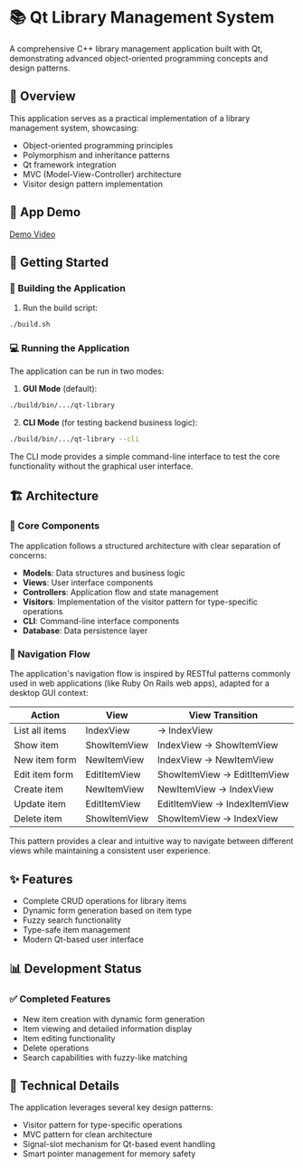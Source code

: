 # 📚 Qt Library Management System

A comprehensive C++ library management application built with Qt, demonstrating advanced object-oriented programming concepts and design patterns.

## 🎯 Overview

This application serves as a practical implementation of a library management system, showcasing:
- Object-oriented programming principles
- Polymorphism and inheritance patterns
- Qt framework integration
- MVC (Model-View-Controller) architecture
- Visitor design pattern implementation

## 🧪 App Demo

[Demo Video](https://youtu.be/ywMM5f5HGdE)

## 🚀 Getting Started

### 🔨 Building the Application

1. Run the build script:
```bash
./build.sh
```

### 💻 Running the Application

The application can be run in two modes:

1. **GUI Mode** (default):
```bash
./build/bin/.../qt-library
```

2. **CLI Mode** (for testing backend business logic):
```bash
./build/bin/.../qt-library --cli
```

The CLI mode provides a simple command-line interface to test the core functionality without the graphical user interface.

## 🏗️ Architecture

### 🧩 Core Components

The application follows a structured architecture with clear separation of concerns:

- **Models**: Data structures and business logic
- **Views**: User interface components
- **Controllers**: Application flow and state management
- **Visitors**: Implementation of the visitor pattern for type-specific operations
- **CLI**: Command-line interface components
- **Database**: Data persistence layer

### 🧭 Navigation Flow

The application's navigation flow is inspired by RESTful patterns commonly used in web applications (like Ruby On Rails web apps), adapted for a desktop GUI context:

| Action         | View         | View Transition              |
| -------------- | ------------ | ---------------------------- |
| List all items | IndexView    | → IndexView                  |
| Show item      | ShowItemView | IndexView → ShowItemView     |
| New item form  | NewItemView  | IndexView → NewItemView      |
| Edit item form | EditItemView | ShowItemView → EditItemView  |
| Create item    | NewItemView  | NewItemView → IndexView      |
| Update item    | EditItemView | EditItemView → IndexItemView |
| Delete item    | ShowItemView | ShowItemView → IndexView     |

This pattern provides a clear and intuitive way to navigate between different views while maintaining a consistent user experience.

## ✨ Features

- Complete CRUD operations for library items
- Dynamic form generation based on item type
- Fuzzy search functionality
- Type-safe item management
- Modern Qt-based user interface

## 📊 Development Status

### ✅ Completed Features
- New item creation with dynamic form generation
- Item viewing and detailed information display
- Item editing functionality
- Delete operations
- Search capabilities with fuzzy-like matching

## 🔧 Technical Details

The application leverages several key design patterns:
- Visitor pattern for type-specific operations
- MVC pattern for clean architecture
- Signal-slot mechanism for Qt-based event handling
- Smart pointer management for memory safety

